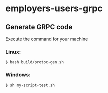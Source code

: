 # employers-users-grpc

## Generate GRPC code
Execute the command for your machine

### Linux:
```shell
$ bash build/protoc-gen.sh 
```

### Windows:
```shell
$ sh my-script-test.sh 
```